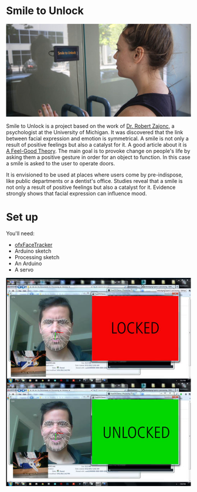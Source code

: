 Smile to Unlock
===============
<img src="https://github.com/aviel08/smile_to_unlock/blob/master/smile_door.jpg" alt="Smile!" />

Smile to Unlock is a project based on the work of [Dr. Robert Zajonc](http://zajonc.socialpsychology.org/), a psychologist at the University of Michigan. It was discovered that the link between facial expression and emotion is symmetrical. A smile is not only a result of positive feelings but also a catalyst for it.
A good article about it is [A Feel-Good Theory](http://www.nytimes.com/1989/07/18/science/a-feel-good-theory-a-smile-affects-mood.html). The main goal is to provoke change on people's life by asking them a positive gesture in order for an object to function. In this case a smile is asked to the user to operate doors. 

It is envisioned to be used at places where users come by pre-indispose, like public departments or a dentist's office.
Studies reveal that a smile is not only a result of positive feelings but also a catalyst for it. Evidence strongly shows that facial expression can influence mood. 

# Set up 

You'll need:

* [ofxFaceTracker](https://github.com/kylemcdonald/ofxFaceTracker/downloads)
* Arduino sketch
* Processing sketch
* An Arduino
* A servo

<img src="https://github.com/aviel08/smile_to_unlock/blob/master/smile.jpg" alt="Smile!" />